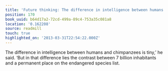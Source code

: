 ```yaml
---
title: 'Future thinking: The difference in intelligence between humans and chimpanzee…'
position: 170
book_uuid: b64d17a2-72cd-499a-89c4-753a35c081a8
location: '0.162208'
source: readmill
touch: true
highlighted_on: '2013-03-31T22:54:22.000Z'
---
```


The difference in intelligence between humans and chimpanzees is tiny,’ he said. ‘But in that difference lies the contrast between 7 billion inhabitants and a permanent place on the endangered species list.